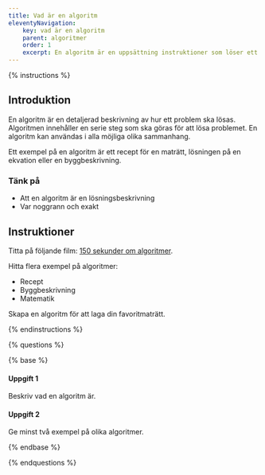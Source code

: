 ```yaml
---
title: Vad är en algoritm
eleventyNavigation:
    key: vad är en algoritm
    parent: algoritmer
    order: 1
    excerpt: En algoritm är en uppsättning instruktioner som löser ett problem.
---
```


{% instructions %}

## Introduktion

En algoritm är en detaljerad beskrivning av hur ett problem ska lösas.
Algoritmen innehåller en serie steg som ska göras för att lösa problemet.
En algoritm kan användas i alla möjliga olika sammanhang.

Ett exempel på en algoritm är ett recept för en maträtt, lösningen på en ekvation eller en byggbeskrivning.

### Tänk på

-   Att en algoritm är en lösningsbeskrivning
-   Var noggrann och exakt

## Instruktioner

Titta på följande film: [150 sekunder om algoritmer](http://csp.screen9.com/video?auth=MJf0AogRW6ZVKj_2am41wwonugRDPCYO6pwNxnE0zpIvf3EboayP-A).

Hitta flera exempel på algoritmer:

-   Recept
-   Byggbeskrivning
-   Matematik

Skapa en algoritm för att laga din favoritmaträtt.

{% endinstructions %}

{% questions %}

{% base %}

#### Uppgift 1

Beskriv vad en algoritm är.

#### Uppgift 2

Ge minst två exempel på olika algoritmer.

{% endbase %}

{% endquestions %}